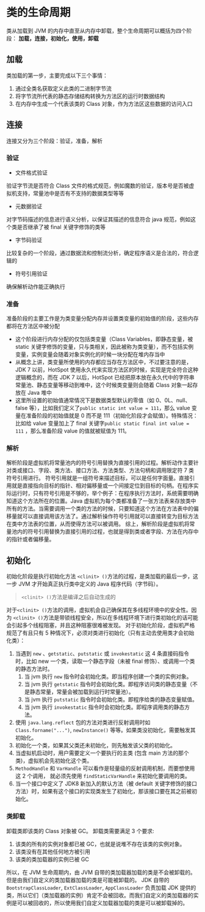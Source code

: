 # 类的生命周期
类从加载到 JVM 的内存中直至从内存中卸载，整个生命周期可以概括为四个阶段：
**加载，连接，初始化，使用，卸载**
## 加载
类加载的第一步，主要完成以下三个事情：

1. 通过全类名获取定义此类的二进制字节流
2. 将字节流所代表的静态存储结构转换为方法区的运行时数据结构
3. 在内存中生成一个代表该类的 Class 对象，作为方法区这些数据的访问入口
## 连接
连接又分为三个阶段：验证，准备，解析
### 验证

- 文件格式验证

验证字节流是否符合 Class 文件的格式规范，例如魔数的验证，版本号是否被虚拟机支持，常量池中是否有不支持的数据类型等等

- 元数据验证

对字节码描述的信息进行语义分析，以保证其描述的信息符合 java 规范，例如这个类是否继承了被 final 关键字修饰的类等

- 字节码验证

比较复杂的一个阶段，通过数据流和控制流分析，确定程序语义是合法的，符合逻辑的

- 符号引用验证

确保解析动作能正确执行
### 准备
准备阶段的主要工作是为类变量分配内存并设置类变量的初始值的阶段，这些内存都将在方法区中被分配

- 这个阶段进行内存分配的仅包括类变量（Class Variables，即静态变量，被 static 关键字修饰的变量，只与类相关，因此被称为类变量），而不包括实例变量，实例变量会随着对象实例化的时候一块分配在堆内存当中
- 从概念上讲，类变量所使用的内存都应当存在方法区中，不过要注意的是，JDK 7 以前，HotSpot 使用永久代来实现方法区的时候，实现是完全符合这种逻辑概念的，而在 JDK 7 以后，HotSpot 已经把原本放在永久代中的字符串常量池、静态变量等移动到堆中，这个时候类变量则会随着 Class 对象一起存放在 Java 堆中
- 这里所设置的初始值通常情况下是数据类型默认的零值（如 0、0L、null、false 等），比如我们定义了`public static int value = 111`，那么 value 变量在准备阶段的初始值就是 0 而不是 111（初始化阶段才会赋值）。特殊情况：比如给 value 变量加上了 final 关键字`public static final int value = 111` ，那么准备阶段 value 的值就被赋值为 111。
### 解析
解析阶段是虚拟机将常量池内的符号引用替换为直接引用的过程。解析动作主要针对类或接口、字段、类方法、接口方法、方法类型、方法句柄和调用限定符 7 类符号引用进行。
符号引用就是一组符号来描述目标，可以是任何字面量。直接引用就是直接指向目标的指针、相对偏移量或一个间接定位到目标的句柄。在程序实际运行时，只有符号引用是不够的，举个例子：在程序执行方法时，系统需要明确知道这个方法所在的位置。Java 虚拟机为每个类都准备了一张方法表来存放类中所有的方法。当需要调用一个类的方法的时候，只要知道这个方法在方法表中的偏移量就可以直接调用该方法了。通过解析操作符号引用就可以直接转变为目标方法在类中方法表的位置，从而使得方法可以被调用。
综上，解析阶段是虚拟机将常量池内的符号引用替换为直接引用的过程，也就是得到类或者字段、方法在内存中的指针或者偏移量。
## 初始化
初始化阶段是执行初始化方法 `<clinit> ()`方法的过程，是类加载的最后一步，这一步 JVM 才开始真正执行类中定义的 Java 程序代码（字节码）。
> `<clinit> ()`方法是编译之后自动生成的

对于`<clinit> ()`方法的调用，虚拟机会自己确保其在多线程环境中的安全性。因为 `<clinit> ()`方法是带锁线程安全，所以在多线程环境下进行类初始化的话可能会引起多个线程阻塞，并且这种阻塞很难被发现。
对于初始化阶段，虚拟机严格规范了有且只有 5 种情况下，必须对类进行初始化（只有主动去使用类才会初始化类）：

1. 当遇到 `new` 、`getstatic`、`putstatic` 或 `invokestatic` 这 4 条直接码指令时，比如 new 一个类，读取一个静态字段（未被 final 修饰）、或调用一个类的静态方法时。
   1. 当 jvm 执行 `new` 指令时会初始化类。即当程序创建一个类的实例对象。
   2. 当 jvm 执行 `getstatic` 指令时会初始化类。即程序访问类的静态变量（不是静态常量，常量会被加载到运行时常量池）。
   3. 当 jvm 执行 `putstatic` 指令时会初始化类。即程序给类的静态变量赋值。
   4. 当 jvm 执行 `invokestatic` 指令时会初始化类。即程序调用类的静态方法。
2. 使用 `java.lang.reflect` 包的方法对类进行反射调用时如 `Class.forname("...")`, `newInstance()` 等等。如果类没初始化，需要触发其初始化。
3. 初始化一个类，如果其父类还未初始化，则先触发该父类的初始化。
4. 当虚拟机启动时，用户需要定义一个要执行的主类 (包含 main 方法的那个类)，虚拟机会先初始化这个类。
5. `MethodHandle` 和 `VarHandle` 可以看作是轻量级的反射调用机制，而要想使用这 2 个调用， 就必须先使用 `findStaticVarHandle` 来初始化要调用的类。
6. 当一个接口中定义了 JDK8 新加入的默认方法（被 default 关键字修饰的接口方法）时，如果有这个接口的实现类发生了初始化，那该接口要在其之前被初始化。
### 类卸载
卸载类即该类的 Class 对象被 GC。
卸载类需要满足 3 个要求:

1. 该类的所有的实例对象都已被 GC，也就是说堆不存在该类的实例对象。
2. 该类没有在其他任何地方被引用
3. 该类的类加载器的实例已被 GC

所以，在 JVM 生命周期内，由 JVM 自带的类加载器加载的类是不会被卸载的。但是由我们自定义的类加载器加载的类是可能被卸载的。
JDK 自带的 `BootstrapClassLoader`, `ExtClassLoader`, `AppClassLoader` 负责加载 JDK 提供的类，所以它们（类加载器的实例）肯定不会被回收。而我们自定义的类加载器的实例是可以被回收的，所以使用我们自定义加载器加载的类是可以被卸载掉的。




